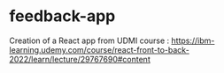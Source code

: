 # feedback-app
Creation of a React app from UDMI course : https://ibm-learning.udemy.com/course/react-front-to-back-2022/learn/lecture/29767690#content
